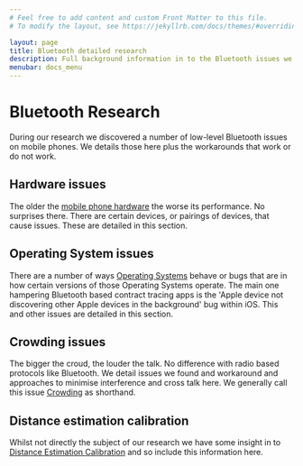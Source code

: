 ```yaml
---
# Feel free to add content and custom Front Matter to this file.
# To modify the layout, see https://jekyllrb.com/docs/themes/#overriding-theme-defaults

layout: page
title: Bluetooth detailed research
description: Full background information in to the Bluetooth issues we discovered and how we worked around them.
menubar: docs_menu
---
```


# Bluetooth Research

During our research we discovered a number of low-level Bluetooth issues on mobile phones. We details those here plus the workarounds that work or do not work.

## Hardware issues

The older the [mobile phone hardware](./hardware) the worse its performance. 
No surprises there. There are certain devices,
or pairings of devices, that cause issues. These are detailed in this section.

## Operating System issues

There are a number of ways [Operating Systems](./os) behave or bugs that are in how certain versions of those
Operating Systems operate. The main one hampering Bluetooth based contract tracing apps is the
'Apple device not discovering other Apple devices in the background' bug within iOS. This and
other issues are detailed in this section.

## Crowding issues

The bigger the croud, the louder the talk. No difference with radio based protocols like Bluetooth.
We detail issues we found and workaround and approaches to minimise interference and cross talk here. We generally call this issue [Crowding](./crowding) as shorthand.

## Distance estimation calibration

Whilst not directly the subject of our research we have some insight 
in to [Distance Estimation Calibration](./distance) and so include this information here.
